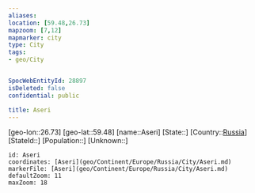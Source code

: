 ```yaml
---
aliases: 
location: [59.48,26.73]
mapzoom: [7,12] 
mapmarker: city 
type: City
tags:
- geo/City


SpocWebEntityId: 28897
isDeleted: false
confidential: public

title: Aseri
---
```

[geo-lon::26.73]
[geo-lat::59.48]
[name::Aseri]
[State::]
[Country::[Russia](geo/Continent/Europe/Russia.md)]
[StateId::]
[Population::]
[Unknown::]


```leaflet
id: Aseri
coordinates: [Aseri](geo/Continent/Europe/Russia/City/Aseri.md)
markerFile: [Aseri](geo/Continent/Europe/Russia/City/Aseri.md)
defaultZoom: 11 
maxZoom: 18
```


